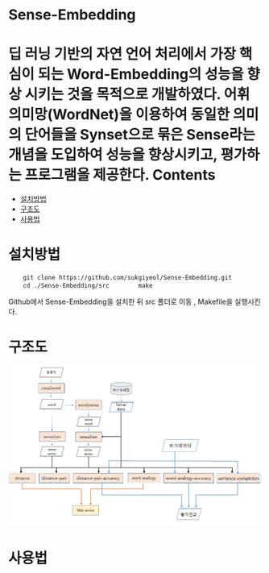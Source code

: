 Sense-Embedding
========
딥 러닝 기반의 자연 언어 처리에서 가장 핵심이 되는 Word-Embedding의 성능을 향상 시키는 것을 목적으로 개발하였다. 어휘의미망(WordNet)을 이용하여 동일한 의미의 단어들을 Synset으로 묶은 Sense라는 개념을 도입하여 성능을 향상시키고, 평가하는 프로그램을 제공한다.
Contents
========
* [설치방법](#installation)
* [구조도](#structure)
* [사용법](#usage)

설치방법 
============
		git clone https://github.com/sukgiyeol/Sense-Embedding.git
		cd ./Sense-Embedding/src		make
Github에서 Sense-Embedding을 설치한 뒤 src 폴더로 이동 , Makefile을 실행시킨다.

구조도
=====
![구조도](./img/structure.png)

사용법
=====
